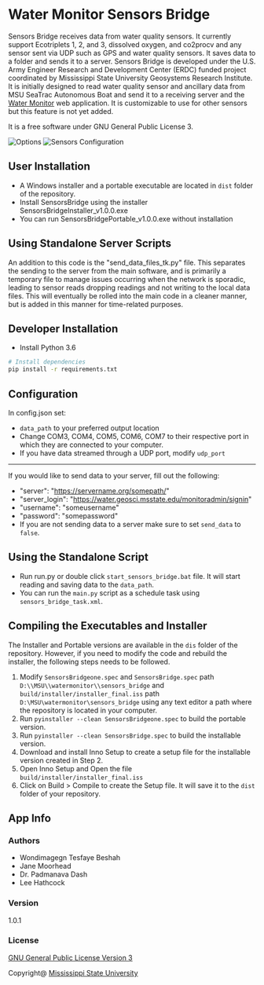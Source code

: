 # Water Monitor Sensors Bridge

Sensors Bridge receives data from water quality sensors. It currently support Ecotriplets 1, 2, 
and 3, dissolved oxygen, and co2procv and any sensor sent via UDP such as GPS and water quality 
sensors. It saves data to a folder and sends it to a server. Sensors Bridge is developed under 
the U.S. Army Engineer Research and Development Center (ERDC) funded project coordinated by 
Mississippi State University Geosystems Research Institute. It is initially designed to read 
water quality sensor and ancillary data from MSU SeaTrac Autonomous Boat and send it to a 
receiving server and the [Water Monitor](https://water.geosci.msstate.edu/monitor/) web application. It is customizable to use for other 
sensors but this feature is not yet added. 

It is a free software under GNU General Public License 3.

![Options](images/options.png)
![Sensors Configuration](images/sensors_configuration.png)

## User Installation

- A Windows installer and a portable executable are located in `dist` folder of the repository.
- Install SensorsBridge using the installer SensorsBridgeInstaller_v1.0.0.exe
- You can run SensorsBridgePortable_v1.0.0.exe without installation   

## Using Standalone Server Scripts

An addition to this code is the "send_data_files_tk.py" file. This separates the sending to the server
from the main software, and is primarily a temporary file to manage issues occurring when the network
is sporadic, leading to sensor reads dropping readings and not writing to the local data files. This
will eventually be rolled into the main code in a cleaner manner, but is added in this manner for
time-related purposes.

## Developer Installation

- Install Python 3.6 

``` bash
# Install dependencies
pip install -r requirements.txt

```

Configuration
---
In config.json set:
- `data_path` to your preferred output location
- Change COM3, COM4, COM5, COM6, COM7 to their respective port in which they are connected to your computer.
- If you have data streamed through a UDP port, modify `udp_port`
---
If you would like to send data to your server, fill out the following:

- "server": "https://servername.org/somepath/"
- "server_login": "https://water.geosci.msstate.edu/monitoradmin/signin"
- "username": "someusername"
- "password": "somepassword"
- If you are not sending data to a server make sure to set `send_data` to `false`.

Using the Standalone Script
---
- Run run.py or double click `start_sensors_bridge.bat` file. It will start reading and saving data to the `data_path`.
- You can run the `main.py` script as a schedule task using `sensors_bridge_task.xml`.

Compiling the Executables and  Installer
---
The Installer and Portable versions are 
available in the `dis` folder of the 
repository. However, if you need to modify 
the code and rebuild the installer, the 
following steps needs to be followed. 
1. Modify `SensorsBridgeone.spec` and `SensorsBridge.spec` path `D:\\MSU\\watermonitor\\sensors_bridge` and 
`build/installer/installer_final.iss` path `D:\MSU\watermonitor\sensors_bridge` using any text editor
 a path where the repository is located in your computer.
1. Run `pyinstaller --clean SensorsBridgeone.spec` to build the portable version.
1. Run `pyinstaller --clean SensorsBridge.spec` to build the installable version.
1. Download and install Inno Setup to create a setup file for the installable version created in Step 2.
1. Open Inno Setup and Open the file `build/installer/installer_final.iss`
1. Click on Build > Compile to create the Setup file. It will save it to the `dist` folder of your repository.

## App Info

### Authors
- Wondimagegn Tesfaye Beshah
- Jane Moorhead
- Dr. Padmanava Dash
- Lee Hathcock

### Version
1.0.1

### License
[GNU General Public License Version 3](https://github.com/wondie/sensors_bridge/blob/master/LICENSE)
 
Copyright@ [Mississippi State University](https://www.msstate.edu/)
 

